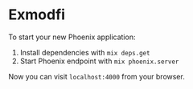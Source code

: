 # Exmodfi

To start your new Phoenix application:

1. Install dependencies with `mix deps.get`
2. Start Phoenix endpoint with `mix phoenix.server`

Now you can visit `localhost:4000` from your browser.

